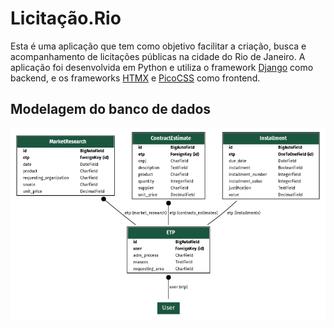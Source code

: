 # Licitação.Rio

Esta é uma aplicação que tem como objetivo facilitar a criação, busca e acompanhamento de licitações públicas na cidade do Rio de Janeiro. A aplicação foi desenvolvida em Python e utiliza o framework [Django](https://www.djangoproject.com/) como backend, e os frameworks [HTMX](https://htmx.org/) e [PicoCSS](https://picocss.com.) como frontend.

## Modelagem do banco de dados

![Modelagem do banco de dados da aplicação](./docs/db_model.png)
